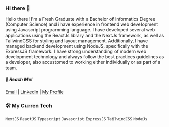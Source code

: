 ### Hi there 👋
Hello there! I'm a Fresh Graduate with a Bachelor of Informatics Degree (Computer Science) and i have experience in frontend web development using Javascript programming language. I have developed several web applications using the ReactJs library and the NextJs framework, as well as TailwindCSS for styling and layout management. Additionally, I have managed backend development using NodeJS, specifically with the ExpressJS framework. I have strong understanding of modern web development technology and always follow the best practices guidelines as a developer, also accustomed to working either individually or as part of a team.

##### 🔗 Reach Me!
[Email](mailto:adiradya140@gmail.com) | [Linkedin](https://www.linkedin.com/in/radyaadi/) | [My Profile](https://radya-profile.netlify.app/)

### 🛠 My Curren Tech
`NextJS` `ReactJS` `Typescript` `Javascript` `ExpressJS` `TailwindCSS` `NodeJs`
